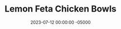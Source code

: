 ---
layout: post
title:  "Lemon Feta Chicken Bowls"
date:   2023-07-12 00:00:00 -05000
categories: 
- Recipes
- Ground Meat
permalink: /recipes/lemon-feta-bowl
image: /assets/Food/Ground Meat/Lemon Feta/lemon-feta.jpg
ing: lemonfeta-ing
facts: lemonfeta-facts
Prep: 20
Rest: 
Cook: 60
Source1: 
Source2: 
- ground
- chicken
- turkey
- beef
- greek
- pepper
- cucumber
- spinach
- brown
- rice
- orzo
Description: These Greek inspired bowls feature ground chicken, feta cheese, and plenty of vegetables. It goes great mixed into a side of brown rice or orzo pasta. It's a great summertime healthy meal that I know you'll enjoy.
Instructions: 
- Heat a large pan over medium heat. Add in your diced onion, with oil, garlic, and salt. Cover, and cook until the onions turn translucent, about 5 minutes<br><br>

- Add the cucumbers, spinach, and spices (basil, onion and garlic powder, and lemon pepper) to the pan and cook for just a few minutes on medium. Squeeze in the lemon juice, and then set the vegetables aside in a bowl<br><br>

- To the now empty pan, add the chicken, oil, and garlic. Cook over medium heat until fully cooked and no longer pink. Season (basil, onion and garlic powder, lemon pepper, and black pepper), finish with lemon juice, and add the chicken to the bowl with the vegetables<br><br>

- Mix the feta into the food and serve with rice (1 cup dry brown rice)
---